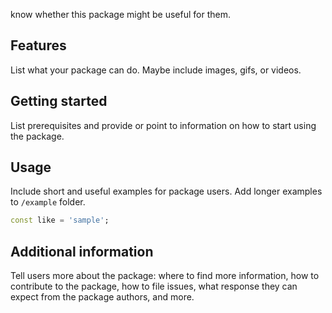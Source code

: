 <!--
This README describes the package. If you publish this package to pub.dev,
this README's contents appear on the landing page for your package.

For information about how to write a good package README, see the guide for
[writing package pages](https://dart.dev/guides/libraries/writing-package-pages).

For general information about developing packages, see the Dart guide for
[creating packages](https://dart.dev/guides/libraries/create-library-packages)
and the Flutter guide for
[developing packages and plugins](https://flutter.dev/developing-packages).
-->

know whether this package might be useful for them.

## Features

List what your package can do. Maybe include images, gifs, or videos.

## Getting started

 List prerequisites and provide or point to information on how to
start using the package.

## Usage

 Include short and useful examples for package users. Add longer examples
to `/example` folder.

```dart
const like = 'sample';
```

## Additional information

Tell users more about the package: where to find more information, how to
contribute to the package, how to file issues, what response they can expect
from the package authors, and more.
